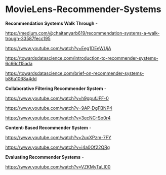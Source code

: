 # MovieLens-Recommender-Systems


**Recommendation Systems Walk Through** - 

https://medium.com/@chaitanyarb619/recommendation-systems-a-walk-trough-33587fecc195

https://www.youtube.com/watch?v=Eeg1DEeWUjA

https://towardsdatascience.com/introduction-to-recommender-systems-6c66cf15ada

https://towardsdatascience.com/brief-on-recommender-systems-b86a1068a4dd

**Collaborative Filtering Recommender System** - 

https://www.youtube.com/watch?v=h9gpufJFF-0

https://www.youtube.com/watch?v=9AP-DgFBNP4

https://www.youtube.com/watch?v=3ecNC-So0r4

**Content-Based Recommender System** - 

https://www.youtube.com/watch?v=2uxXPzm-7FY

https://www.youtube.com/watch?v=i4a0Of22QRg

**Evaluating Recommender Systems** - 

https://www.youtube.com/watch?v=VZKMyTaLI00
